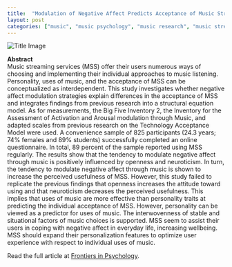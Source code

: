 ```yaml
---
title:  "Modulation of Negative Affect Predicts Acceptance of Music Streaming Services While Personality Does Not"
layout: post
categories: ["music", "music psychology", "music research", "music streaming", "personality", "technology acceptance", "emotion regulation"]
---
```


![Title Image]("assets/img/modulation_of_negative_affect.jpg")

__Abstract__ \
Music streaming services (MSS) offer their users numerous ways of choosing and implementing their individual approaches to music listening. Personality, uses of music, and the acceptance of MSS can be conceptualized as interdependent. This study investigates whether negative affect modulation strategies explain differences in the acceptance of MSS and integrates findings from previous research into a structural equation model. As for measurements, the Big Five Inventory 2, the Inventory for the Assessment of Activation and Arousal modulation through Music, and adapted scales from previous research on the Technology Acceptance Model were used. A convenience sample of 825 participants (24.3 years; 74% females and 89% students) successfully completed an online questionnaire. In total, 89 percent of the sample reported using MSS regularly. The results show that the tendency to modulate negative affect through music is positively influenced by openness and neuroticism. In turn, the tendency to modulate negative affect through music is shown to increase the perceived usefulness of MSS. However, this study failed to replicate the previous findings that openness increases the attitude toward using and that neuroticism decreases the perceived usefulness. This implies that uses of music are more effective than personality traits at predicting the individual acceptance of MSS. However, personality can be viewed as a predictor for uses of music. The interwovenness of stable and situational factors of music choices is supported. MSS seem to assist their users in coping with negative affect in everyday life, increasing wellbeing. MSS should expand their personalization features to optimize user experience with respect to individual uses of music.

Read the full article at [Frontiers in Psychology](https://www.frontiersin.org/articles/10.3389/fpsyg.2021.659062/full).
